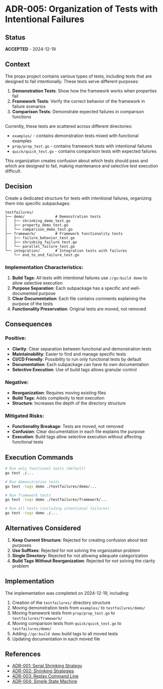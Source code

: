 # ADR-005: Organization of Tests with Intentional Failures

## Status

**ACCEPTED** - 2024-12-19

## Context

The propx project contains various types of tests, including tests that are designed to fail intentionally. These tests serve different purposes:

1. **Demonstration Tests**: Show how the framework works when properties fail
2. **Framework Tests**: Verify the correct behavior of the framework in failure scenarios
3. **Comparison Tests**: Demonstrate expected failures in comparison functions

Currently, these tests are scattered across different directories:
- `examples/` - contains demonstration tests mixed with functional examples
- `prop/prop_test.go` - contains framework tests with intentional failures
- `quick/quick_test.go` - contains comparison tests with expected failures

This organization creates confusion about which tests should pass and which are designed to fail, making maintenance and selective test execution difficult.

## Decision

Create a dedicated structure for tests with intentional failures, organizing them into specific subpackages:

```
testfailures/
├── demo/              # Demonstration tests
│   ├── shrinking_demo_test.go
│   ├── property_demo_test.go
│   └── comparison_demo_test.go
├── framework/         # Framework functionality tests
│   ├── failure_behavior_test.go
│   ├── shrinking_failure_test.go
│   └── parallel_failure_test.go
└── integration/       # Integration tests with failures
    └── end_to_end_failure_test.go
```

### Implementation Characteristics:

1. **Build Tags**: All tests with intentional failures use `//go:build demo` to allow selective execution
2. **Purpose Separation**: Each subpackage has a specific and well-documented purpose
3. **Clear Documentation**: Each file contains comments explaining the purpose of the tests
4. **Functionality Preservation**: Original tests are moved, not removed

## Consequences

### Positive:

- **Clarity**: Clear separation between functional and demonstration tests
- **Maintainability**: Easier to find and manage specific tests
- **CI/CD Friendly**: Possibility to run only functional tests by default
- **Documentation**: Each subpackage can have its own documentation
- **Selective Execution**: Use of build tags allows granular control

### Negative:

- **Reorganization**: Requires moving existing files
- **Build Tags**: Adds complexity to test execution
- **Structure**: Increases the depth of the directory structure

### Mitigated Risks:

- **Functionality Breakage**: Tests are moved, not removed
- **Confusion**: Clear documentation in each file explains the purpose
- **Execution**: Build tags allow selective execution without affecting functional tests

## Execution Commands

```bash
# Run only functional tests (default)
go test ./...

# Run demonstration tests
go test -tags demo ./testfailures/demo/...

# Run framework tests
go test -tags demo ./testfailures/framework/...

# Run all tests (including intentional failures)
go test -tags demo ./...
```

## Alternatives Considered

1. **Keep Current Structure**: Rejected for creating confusion about test purposes
2. **Use Suffixes**: Rejected for not solving the organization problem
3. **Single Directory**: Rejected for not allowing adequate categorization
4. **Build Tags Without Reorganization**: Rejected for not solving the clarity problem

## Implementation

The implementation was completed on 2024-12-19, including:

1. Creation of the `testfailures/` directory structure
2. Moving demonstration tests from `examples/` to `testfailures/demo/`
3. Moving framework tests from `prop/prop_test.go` to `testfailures/framework/`
4. Moving comparison tests from `quick/quick_test.go` to `testfailures/demo/`
5. Adding `//go:build demo` build tags to all moved tests
6. Updating documentation in each moved file

## References

- [ADR-001: Serial Shrinking Strategy](./adr-001-serial-shrinking.md)
- [ADR-002: Shrinking Strategies](./adr-002-shrinking-strategies.md)
- [ADR-003: Replay Command Line](./adr-003-replay-command-line.md)
- [ADR-004: Simple State Machine](./adr-004-simple-state-machine.md)